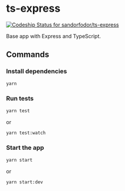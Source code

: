 # ts-express

[![Codeship Status for sandorfodor/ts-express](https://app.codeship.com/projects/8eb07280-5571-47d8-9861-34c9cd2d416f/status?branch=main)](https://app.codeship.com/projects/453966)

Base app with Express and TypeScript.

## Commands

### Install dependencies

```bash
yarn
```

### Run tests

```bash
yarn test
```

or

```bash
yarn test:watch
```

### Start the app

```bash
yarn start
```

or

```bash
yarn start:dev
```
